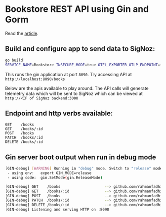 # Bookstore REST API using Gin and Gorm

Read the [article](https://blog.logrocket.com/how-to-build-a-rest-api-with-golang-using-gin-and-gorm/).


## Build and configure app to send data to SigNoz:

```sh
go build
SERVICE_NAME=Bookstore INSECURE_MODE=true OTEL_EXPORTER_OTLP_ENDPOINT=<IP of SigNoz backend:4317> ./gin-bookstore
```

This runs the gin application at port `8090`. Try accessing API at `http://localhost:8090/books`

Below are the apis available to play around. The API calls will generate telemetry data which will be sent to SigNoz which can be viewed at `http://<IP of SigNoz backend:3000`

## Endpoint and http verbs available:
```
GET    /books                    
GET    /books/:id               
POST   /books                    
PATCH  /books/:id                
DELETE /books/:id                
```

## Gin server boot output when run in debug mode

```sh
[GIN-debug] [WARNING] Running in "debug" mode. Switch to "release" mode in production.
 - using env:	export GIN_MODE=release
 - using code:	gin.SetMode(gin.ReleaseMode)

[GIN-debug] GET    /books                    --> github.com/rahmanfadhil/gin-bookstore/controllers.FindBooks (4 handlers)
[GIN-debug] GET    /books/:id                --> github.com/rahmanfadhil/gin-bookstore/controllers.FindBook (4 handlers)
[GIN-debug] POST   /books                    --> github.com/rahmanfadhil/gin-bookstore/controllers.CreateBook (4 handlers)
[GIN-debug] PATCH  /books/:id                --> github.com/rahmanfadhil/gin-bookstore/controllers.UpdateBook (4 handlers)
[GIN-debug] DELETE /books/:id                --> github.com/rahmanfadhil/gin-bookstore/controllers.DeleteBook (4 handlers)
[GIN-debug] Listening and serving HTTP on :8090
```
